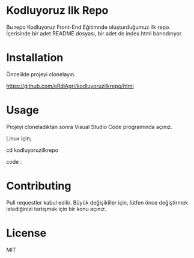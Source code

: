 # Kodluyoruz Ilk Repo

Bu repo Kodluyoruz Front-End Eğitimnde oluşturduğumuz ilk repo. İçerisinde bir adet README dosyası, bir adet de index.html barındırıyor.

# Installation

Öncelikle projeyi clonelayın.

https://github.com/eRdiAgri/kodluyoruzilkrepo/html

# Usage

Projeyi cloneladıktan sonra Visual Studio Code programında açınız.

Linux için;

<clipboard-copy value="src/index.js">cd kodluyoruzilkrepo</clipboard-copy>

<clipboard-copy value="src/index.js">code .</clipboard-copy>

# Contributing

Pull requestler kabul edilir. Büyük değişikliler için, lütfen önce değiştirmek istediğinizi tartışmak için bir konu açınız.

# License

MIT

